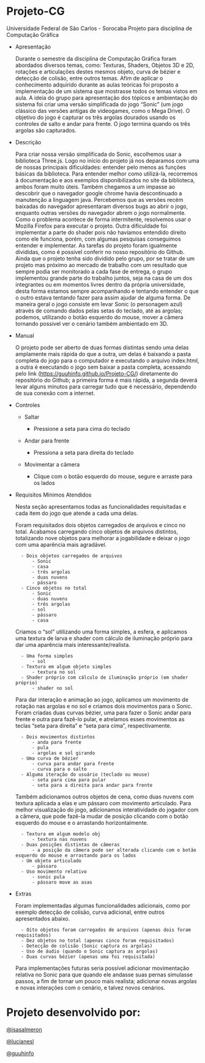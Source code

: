 # Projeto-CG
Universidade Federal de São Carlos - Sorocaba
Projeto para disciplina de Computação Gráfica

- Apresentação

	Durante o semestre da disciplina de Computação Gráfica foram abordados diversos temas, como: Texturas, Shaders, Objetos 3D e 2D, rotações e articulações destes mesmos objeto,  curva de bézier e detecção de colisão, entre outros temas. Afim de aplicar o conhecimento adquirido durante as aulas teóricas foi proposto a implementação de um sistema que mostrasse todos os temas vistos em aula.
	A ideia do grupo para apresentação dos tópicos e ambientação do sistema foi criar uma versão simplificada do jogo “Sonic” (um jogo clássico das versões antigas de videogames, como o Mega Drive). O objetivo do jogo é capturar os três argolas dourados usando os controles de salto e andar para frente. O jogo termina quando os três argolas são capturados.

- Descrição

	Para criar nossa versão simplificada do Sonic, escolhemos usar a biblioteca Three.js. Logo no início do projeto já nos deparamos com uma de nossas principais dificuldades: entender pelo menos as funções básicas da biblioteca. Para entender melhor como utilizá-la, recorremos à documentação e aos exemplos disponibilizados no site da biblioteca, ambos foram muito úteis. Também chegamos a um impasse ao descobrir que o navegador google chrome havia descontinuado a manutenção a linguagem java. Percebemos que as versões recém baixadas do navegador apresentaram diversos bugs ao abrir o jogo, enquanto outras versões do navegador abrem o jogo normalmente. Como o problema acontece de forma intermitente, resolvemos usar o Mozilla Firefox para executar o projeto. Outra dificuldade foi implementar a parte do shader pois não havíamos entendido direito como ele funciona, porém, com algumas pesquisas conseguimos entender e implementar.
	As tarefas do projeto foram igualmente divididas, como é possível conferir no nosso repositório do Github. Ainda que o projeto tenha sido dividido pelo grupo, por se tratar de um projeto mas próximo ao mercado de trabalho com um resultado que sempre podia ser monitorado a cada fase de entrega, o grupo implementou grande parte do trabalho juntos, seja na casa de um dos integrantes ou em momentos livres dentro da própria universidade, desta forma estamos sempre acompanhando e tentando entender o que o outro estava tentando fazer para assim ajudar de alguma forma.
	De maneira geral o jogo consiste em levar Sonic (o personagem azul) através de comando dados pelas setas do teclado, até as argolas; podemos, utilizando o botão esquerdo do mouse, mover a câmera tornando possível ver o cenário também ambientado em 3D.

- Manual

	O projeto pode ser aberto de duas formas distintas sendo uma delas amplamente mais rápida do que a outra, um delas é baixando a pasta completa do jogo para o computador e executando o arquivo index.html, a outra é executando o jogo sem baixar a pasta completa, acessando pelo link (https://guuhinfo.github.io/Projeto-CG/) diretamente do repositório do Github; a primeira forma é mais rápida, a segunda deverá levar alguns minutos para carregar tudo que é necessário, dependendo de sua conexão com a internet.


- Controles
	- Saltar
		- Pressione a seta para cima do teclado

	- Andar para frente
		- Pressiona a seta para direita do teclado

	- Movimentar a câmera
		- Clique com o botão esquerdo do mouse, segure e arraste para os lados

- Requisitos Mínimos Atendidos

	Nesta seção apresentamos todas as funcionalidades requisitadas e cada item do jogo que atende a cada uma delas.

	Foram requisitados dois objetos carregados de arquivos e cinco no total. Acabamos carregando cinco objetos de arquivos distintos, totalizando nove objetos para melhorar a jogabilidade e deixar o jogo com uma aparência mais agradável.
	
		- Dois objetos carregados de arquivos
			- Sonic
			- casa
			- três argolas
			- duas nuvens
			- pássaro
		- Cinco objetos no total
			- Sonic
			- duas nuvens
			- três argolas
			- sol
			- pássaro
			- casa

	Criamos o “sol” utilizando uma forma simples, a esfera, e aplicamos uma textura de larva e shader com cálculo de iluminação próprio para dar uma aparência mais interessante/realista.

		- Uma forma simples
			- sol
		- Textura em algum objeto simples
			- textura no sol
		- Shader próprio com cálculo de iluminação próprio (em shader próprio)
			- shader no sol

	Para dar interação e animação ao jogo, aplicamos um movimento de rotação nas argolas e no sol e criamos dois movimentos para o Sonic. Foram criadas duas curvas bézier, uma para fazer o Sonic andar para frente e outra para fazê-lo pular, e atrelamos esses movimentos as teclas “seta para direita” e “seta para cima”, respectivamente.

		- Dois movimentos distintos
			- anda para frente
			- pula
			- argolas e sol girando
		- Uma curva de bézier
			- curva para andar para frente
			- curva para o salto
		- Alguma iteração do usuário (teclado ou mouse)
			- seta para cima para pular
			- seta para a direita para andar para frente

	Também adicionamos outros objetos de cena, como duas nuvens com textura aplicada a elas e um pássaro com movimento articulado. Para melhor visualização do jogo, adicionamos interatividade do jogador com a câmera, que pode fazê-la mudar de posição clicando com o botão esquerdo do mouse e o arrastando horizontalmente.

		- Textura em algum modelo obj
			- textura nas nuvens
		- Duas posições distintas de câmeras
			- a posição da câmera pode ser alterada clicando com o botão esquerdo do mouse e arrastando para os lados
		- Um objeto articulado
			- pássaro
		- Uso movimento relativo
			- sonic pula
			- pássaro move as asas


- Extras

	Foram implementadas algumas funcionalidades adicionais, como por exemplo detecção de colisão, curva adicional, entre outros apresentados abaixo.

		- Oito objetos foram carregados de arquivos (apenas dois foram requisitados)
		- Dez objetos no total (apenas cinco foram requisitados)
		- Detecção de colisão (Sonic captura os argolas)
		- Uso de áudio (quando o Sonic captura as argolas)
		- Duas curvas bézier (apenas uma foi requisitada)
	
	Para implementações futuras seria possível adicionar movimentação relativa no Sonic para que quando ele andasse suas pernas simulasse passos, a fim de tornar um pouco mais realista; adicionar novas argolas e novas interações com o cenário, e talvez novos cenários.


# Projeto desenvolvido por:
[@isasalmeron](https://github.com/isasalmeron)

[@lucianesl](https://github.com/lucianesl)

[@guuhinfo](https://github.com/guuhinfo)
